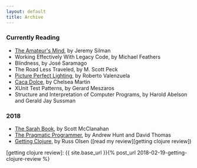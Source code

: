 ```yaml
---
layout: default
title: Archive
---
```


### Currently Reading

- [The Amateur's Mind][the amateur's mind], by Jeremy Silman
- Working Effectively With Legacy Code, by Michael Feathers
- Blindness, by José Saramago
- The Road Less Traveled, by M. Scott Peck
- [Picture Perfect Lighting][picture perfect lighting], by Roberto Valenzuela
- [Caca Dolce][caca dolce], by Chelsea Martin
- XUnit Test Patterns, by Gerard Meszaros
- Structure and Interpretation of Computer Programs, by Harold Abelson and Gerald Jay Sussman

### 2018

- [The Sarah Book][the sarah book], by Scott McClanahan
- [The Pragmatic Programmer][the pragmatic programmer], by Andrew Hunt and David Thomas
- [Getting Clojure][getting clojure], by Russ Olsen ([read my review][getting clojure review])

[getting clojure review]: {{ site.base_url }}{% post_url 2018-02-19-getting-clojure-review %}

[caca dolce]: https://softskull.com/dd-product/caca-dolce/
[getting clojure]: https://pragprog.com/book/roclojure/getting-clojure
[picture perfect lighting]: https://rockynook.com/shop/photography/picture-perfect-lighting/
[the amateur's mind]: https://www.silmanjamespress.com/shop/chess/amateurs-mind-the-2nd-edition/
[the pragmatic programmer]: https://pragprog.com/book/tpp/the-pragmatic-programmer
[the sarah book]: https://nytyrant.com/collections/titles/products/pre-order-the-sarah-book-by-scott-mcclanahan
